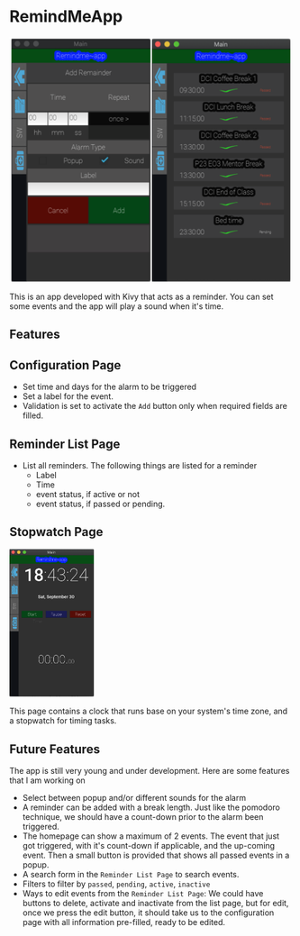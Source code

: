 # RemindMeApp

<img src="docs/home_full.png" width=500>

This is an app developed with Kivy that acts as a reminder. You can set some events and the app will play a sound when it's time.

## Features

## Configuration Page

- Set time and days for the alarm to be triggered
- Set a label for the event.
- Validation is set to activate the `Add` button only when required fields are filled.

## Reminder List Page

- List all reminders. The following things are listed for a reminder
  - Label
  - Time
  - event status, if active or not
  - event status, if passed or pending.

## Stopwatch Page

<img src="docs/stopwatch.png" width=150>

This page contains a clock that runs base on your system's time zone, and a stopwatch for timing tasks.

## Future Features

The app is still very young and under development. Here are some features that I am working on

- Select between popup and/or different sounds for the alarm
- A reminder can be added with a break length. Just like the pomodoro technique, we should have a count-down prior to the alarm been triggered.
- The homepage can show a maximum of 2 events. The event that just got triggered, with it's count-down if applicable, and the up-coming event. Then a small button is provided that shows all passed events in a popup.
- A search form in the `Reminder List Page` to search events.
- Filters to filter by `passed`, `pending`, `active`, `inactive`
- Ways to edit events from the `Reminder List Page`: We could have buttons to delete, activate and inactivate from the list page, but for edit, once we press the edit button, it should take us to the configuration page with all information pre-filled, ready to be edited.
